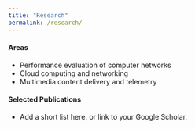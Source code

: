```yaml
---
title: "Research"
permalink: /research/
---
```


#### Areas
- Performance evaluation of computer networks
- Cloud computing and networking
- Multimedia content delivery and telemetry

#### Selected Publications
- Add a short list here, or link to your Google Scholar.
